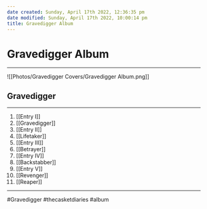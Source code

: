 ```yaml
---
date created: Sunday, April 17th 2022, 12:36:35 pm
date modified: Sunday, April 17th 2022, 10:00:14 pm
title: Gravedigger Album
---
```

# Gravedigger Album

---

![[Photos/Gravedigger Covers/Gravedigger Album.png]]

## Gravedigger

---


  1. [[Entry I]]
  2. [[Gravedigger]]
  3. [[Entry II]]
  4. [[Lifetaker]]
  5. [[Entry III]]
  6. [[Betrayer]]
  7. [[Entry IV]]
  8. [[Backstabber]]
  9. [[Entry V]]
10. [[Revenger]]
11. [[Reaper]]

---

#Gravedigger #thecasketdiaries  #album


